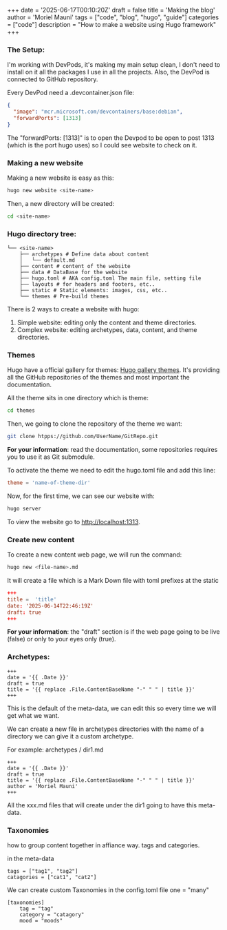 +++
date = '2025-06-17T00:10:20Z'
draft = false
title = 'Making the blog'
author = 'Moriel Mauni'
tags = ["code", "blog", "hugo", "guide"]
categories = ["code"]
description = "How to make a website using Hugo framework"
+++

### The Setup:

I'm working with DevPods, it's making my main setup clean, I don't need to install on it all the packages I use in all the projects. Also, the DevPod is connected to GitHub repository.

Every DevPod need a .devcontainer.json file:

```json
{
  "image": "mcr.microsoft.com/devcontainers/base:debian",
  "forwardPorts": [1313]
}
```

The "forwardPorts: [1313]" is to open the Devpod to be open to post 1313 (which is the port hugo uses) so I could see website to check on it.

### Making a new website

Making a new website is easy as this:

```bash
hugo new website <site-name>
```

Then, a new directory will be created:

```bash
cd <site-name>
```

### Hugo directory tree:

```
└── <site-name>
    ├── archetypes # Define data about content
    │   └── default.md
    ├── content # content of the website
    ├── data # DataBase for the website
    ├── hugo.toml # AKA config.toml The main file, setting file
    ├── layouts # for headers and footers, etc..
    ├── static # Static elements: images, css, etc..
    └── themes # Pre-build themes
```

There is 2 ways to create a website with hugo:

1. Simple website: editing only the content and theme directories.
2. Complex website: editing archetypes, data, content, and theme directories.

### Themes

Hugo have a official gallery for themes: [Hugo gallery themes](htpps://themes.gohugo.io). It's providing all the GitHub repositories of the themes and most important the documentation.

All the theme sits in one directory which is theme:

```bash
cd themes
```

Then, we going to clone the repository of the theme we want:
```bash 
git clone htpps://github.com/UserName/GitRepo.git
```

**For your information**: read the documentation, some repositories requires you to use it as Git submodule.

To activate the theme we need to edit the hugo.toml file and add this line:
```toml
theme = 'name-of-theme-dir'
```

Now, for the first time, we can see our website with: 
```bash 
hugo server
```

To view the website go to [http://localhost:1313](http://localhost:1313).

### Create new content 

To create a new content web page, we will run the command:
```bash 
hugo new <file-name>.md 
```

It will create a file which is a Mark Down file with toml prefixes at the static
```toml 
+++
title =  'title'
date: '2025-06-14T22:46:19Z'
draft: true
+++
```

**For your information**: the "draft" section is if the web page going to be live (false) or only to your eyes only (true).

### Archetypes:

```
+++
date = '{{ .Date }}'
draft = true
title = '{{ replace .File.ContentBaseName "-" " " | title }}'
+++
```

This is the default of the meta-data, we can edit this so every time we will get what we want.

We can create a new file in archetypes directories with the name of a directory we can give it a custom archetype. 

For example: 
archetypes / dir1.md
```
+++
date = '{{ .Date }}'
draft = true
title = '{{ replace .File.ContentBaseName "-" " " | title }}'
author = 'Moriel Mauni'
+++
```

All the xxx.md files that will create under the dir1 going to have this meta-data.

### Taxonomies

how to group content together in affiance way.  tags and categories. 

in the meta-data
```
tags = ["tag1", "tag2"]
catagories = ["cat1", "cat2"]
```

We can create custom Taxonomies in the config.toml file
one = "many"
```
[taxonomies]
	tag = "tag"
	category = "catagory"
	mood = "moods"
```


